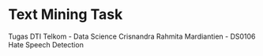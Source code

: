 # Text Mining Task

Tugas DTI Telkom - Data Science Crisnandra Rahmita Mardiantien - DS0106 Hate Speech Detection


